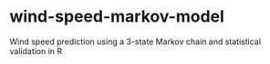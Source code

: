 # wind-speed-markov-model
Wind speed prediction using a 3-state Markov chain and statistical validation in R
